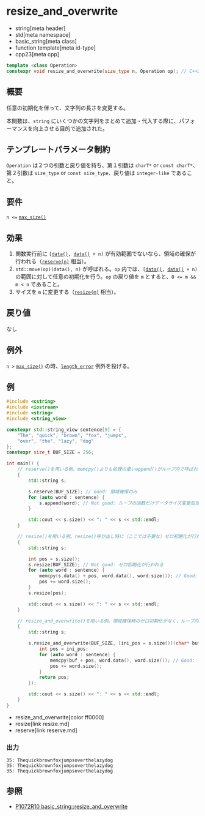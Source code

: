# resize_and_overwrite
* string[meta header]
* std[meta namespace]
* basic_string[meta class]
* function template[meta id-type]
* cpp23[meta cpp]

```cpp
template <class Operation>
constexpr void resize_and_overwrite(size_type n, Operation op); // C++23
```

## 概要
任意の初期化を伴って、文字列の長さを変更する。

本関数は、`string` にいくつかの文字列をまとめて追加・代入する際に、パフォーマンスを向上させる目的で追加された。


## テンプレートパラメータ制約
`Operation` は２つの引数と戻り値を持ち、第１引数は `charT*` or `const charT*`、第２引数は `size_type` or `const size_type`、戻り値は `integer-like` であること。


## 要件
`n <=` [`max_size()`](max_size.md)


## 効果
1. 関数実行前に `[`[`data()`](data.md)`, `[`data()`](data.md)` + n)` が有効範囲でないなら、領域の確保が行われる（[`reserve(n)`](reserve.md) 相当）。
1. `std::move(op)(data(), n)` が呼ばれる。`op` 内では、`[`[`data()`](data.md)`, `[`data()`](data.md)` + n)` の範囲に対して任意の初期化を行う。`op` の戻り値を `m` とすると、`0 <= m && m < n` であること。
1. サイズを `m` に変更する（[`resize(m)`](resize.md) 相当）。


## 戻り値
なし


## 例外
`n >` [`max_size()`](max_size.md) の時、[`length_error`](/reference/stdexcept.md) 例外を投げる。


## 例
```cpp example
#include <cstring>
#include <iostream>
#include <string>
#include <string_view>

constexpr std::string_view sentence[9] = {
    "The", "quick", "brown", "fox", "jumps",
    "over", "the", "lazy", "dog"
};
constexpr size_t BUF_SIZE = 256;

int main() {
    // reserve()を用いる例。memcpy()よりも処理の重いappend()がループ内で呼ばれる
    {
        std::string s;

        s.reserve(BUF_SIZE); // Good: 領域確保のみ
        for (auto word : sentence) {
            s.append(word); // Not good: ループの回数だけデータサイズ変更処理が行われる
        }

        std::cout << s.size() << ": " << s << std::endl;
    }

    // resize()を用いる例。resize()呼び出し時に（ここでは不要な）ゼロ初期化が行われる
    {
        std::string s;

        int pos = s.size();
        s.resize(BUF_SIZE); // Not good: ゼロ初期化が行われる
        for (auto word : sentence) {
            memcpy(s.data() + pos, word.data(), word.size()); // Good: データコピーのみ
            pos += word.size();
        }
        s.resize(pos);

        std::cout << s.size() << ": " << s << std::endl;
    }

    // resize_and_overwrite()を用いる例。領域確保時のゼロ初期化がなく、ループ内ではmemcpy()呼ぶ
    {
        std::string s;

        s.resize_and_overwrite(BUF_SIZE, [ini_pos = s.size()](char* buf, size_t buf_size) { // Good: ゼロ初期化は行われない
            int pos = ini_pos;
            for (auto word : sentence) {
                memcpy(buf + pos, word.data(), word.size()); // Good: データコピーのみ
                pos += word.size();
            }
            return pos;
        });

        std::cout << s.size() << ": " << s << std::endl;
    }
}
```
* resize_and_overwrite[color ff0000]
* resize[link resize.md]
* reserve[link reserve.md]

### 出力
```
35: Thequickbrownfoxjumpsoverthelazydog
35: Thequickbrownfoxjumpsoverthelazydog
35: Thequickbrownfoxjumpsoverthelazydog
```

## 参照

- [P1072R10 basic_string::resize_and_overwrite](https://www.open-std.org/jtc1/sc22/wg21/docs/papers/2021/p1072r10.html)
